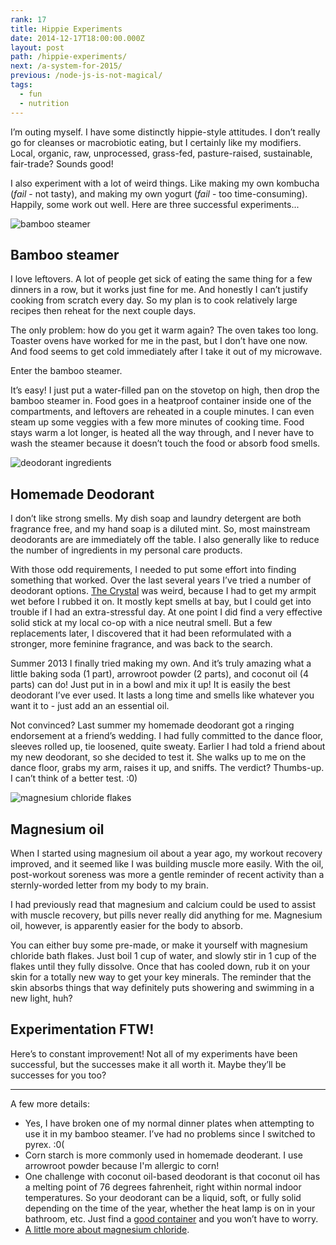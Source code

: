 ```yaml
---
rank: 17
title: Hippie Experiments
date: 2014-12-17T18:00:00.000Z
layout: post
path: /hippie-experiments/
next: /a-system-for-2015/
previous: /node-js-is-not-magical/
tags:
  - fun
  - nutrition
---
```


I’m outing myself. I have some distinctly hippie-style attitudes. I don’t really go for cleanses or macrobiotic eating, but I certainly like my modifiers. Local, organic, raw, unprocessed, grass-fed, pasture-raised, sustainable, fair-trade? Sounds good!

I also experiment with a lot of weird things. Like making my own kombucha (*fail* - not tasty), and making my own yogurt (*fail* - too time-consuming). Happily, some work out well. Here are three successful experiments...

<div class='fold'></div>

![bamboo steamer](https://static.sinap.ps/blog/2014/Dec/bamboo_steamer-1417828984766.jpg)

## Bamboo steamer

I love leftovers. A lot of people get sick of eating the same thing for a few dinners in a row, but it works just fine for me. And honestly I can’t justify cooking from scratch every day. So my plan is to cook relatively large recipes then reheat for the next couple days.

The only problem: how do you get it warm again? The oven takes too long. Toaster ovens have worked for me in the past, but I don’t have one now. And food seems to get cold immediately after I take it out of my microwave.

Enter the bamboo steamer.

It’s easy! I just put a water-filled pan on the stovetop on high, then drop the bamboo steamer in. Food goes in a heatproof container inside one of the compartments, and leftovers are reheated in a couple minutes. I can even steam up some veggies with a few more minutes of cooking time. Food stays warm a lot longer, is heated all the way through, and I never have to wash the steamer because it doesn’t touch the food or absorb food smells.

![deodorant ingredients](https://static.sinap.ps/blog/2014/Dec/deoderant_ingredients-1417828992821.jpg)

## Homemade Deodorant

I don’t like strong smells. My dish soap and laundry detergent are both fragrance free, and my hand soap is a diluted mint. So, most mainstream deodorants are are immediately off the table. I also generally like to reduce the number of ingredients in my personal care products.

With those odd requirements, I needed to put some effort into finding something that worked. Over the last several years I’ve tried a number of deodorant options. [The Crystal](http://www.thecrystal.com/) was weird, because I had to get my armpit wet before I rubbed it on. It mostly kept smells at bay, but I could get into trouble if I had an extra-stressful day. At one point I did find a very effective solid stick at my local co-op with a nice neutral smell. But a few replacements later, I discovered that it had been reformulated with a stronger, more feminine fragrance, and was back to the search.

Summer 2013 I finally tried making my own. And it’s truly amazing what a little baking soda (1 part), arrowroot powder (2 parts), and coconut oil (4 parts) can do! Just put in in a bowl and mix it up! It is easily the best deodorant I’ve ever used. It lasts a long time and smells like whatever you want it to - just add an an essential oil.

Not convinced? Last summer my homemade deodorant got a ringing endorsement at a friend’s wedding. I had fully committed to the dance floor, sleeves rolled up, tie loosened, quite sweaty. Earlier I had told a friend about my new deodorant, so she decided to test it. She walks up to me on the dance floor, grabs my arm, raises it up, and sniffs. The verdict? Thumbs-up. I can’t think of a better test. :0)

![magnesium chloride flakes](https://static.sinap.ps/blog/2014/Dec/magnesium_flakes-1417829007063.jpg)

## Magnesium oil

When I started using magnesium oil about a year ago, my workout recovery improved, and it seemed like I was building muscle more easily. With the oil, post-workout soreness was more a gentle reminder of recent activity than a sternly-worded letter from my body to my brain.

I had previously read that magnesium and calcium could be used to assist with muscle recovery, but pills never really did anything for me. Magnesium oil, however, is apparently easier for the body to absorb.

You can either buy some pre-made, or make it yourself with magnesium chloride bath flakes. Just boil 1 cup of water, and slowly stir in 1 cup of the flakes until they fully dissolve. Once that has cooled down, rub it on your skin for a totally new way to get your key minerals. The reminder that the skin absorbs things that way definitely puts showering and swimming in a new light, huh?

## Experimentation FTW!

Here’s to constant improvement! Not all of my experiments have been successful, but the successes make it all worth it. Maybe they’ll be successes for you too?

---

A few more details:
* Yes, I have broken one of my normal dinner plates when attempting to use it in my bamboo steamer. I’ve had no problems since I switched to pyrex. :0(
* Corn starch is more commonly used in homemade deoderant. I use arrowroot powder because I'm allergic to corn!
* One challenge with coconut oil-based deodorant is that coconut oil has a melting point of 76 degrees fahrenheit, right within normal indoor temperatures. So your deodorant can be a liquid, soft, or fully solid depending on the time of the year, whether the heat lamp is on in your bathroom, etc. Just find a [good container](http://www.humangear.com/gotoob/) and you won’t have to worry.
* [A little more about magnesium chloride](http://www.ancient-minerals.com/magnesium-chloride/).

